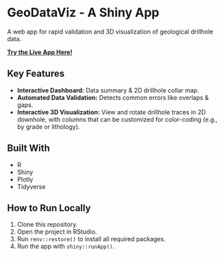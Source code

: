 # GeoDataViz - A Shiny App

A web app for rapid validation and 3D visualization of geological drillhole data.

**[Try the Live App Here!](https://ghoziankarami.shinyapps.io/GeodataViz/)**

## Key Features
- **Interactive Dashboard:** Data summary & 2D drillhole collar map.
- **Automated Data Validation:** Detects common errors like overlaps & gaps.
- **Interactive 3D Visualization:** View and rotate drillhole traces in 2D downhole, with columns that can be customized for color-coding (e.g., by grade or lithology).

## Built With
- R
- Shiny
- Plotly
- Tidyverse

## How to Run Locally
1. Clone this repository.
2. Open the project in RStudio.
3. Run `renv::restore()` to install all required packages.
4. Run the app with `shiny::runApp()`.